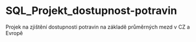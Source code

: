 # SQL_Projekt_dostupnost-potravin
Projek na zjištění dostupnosti potravin na základě průměrných mezd v CZ a Evropě
